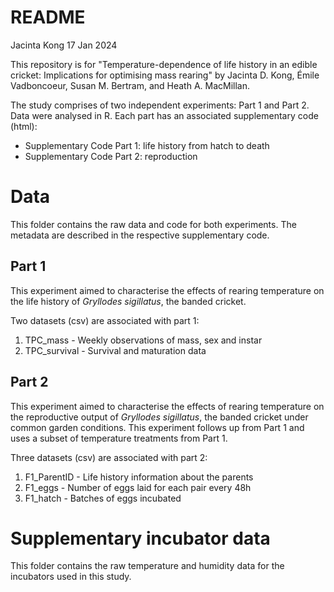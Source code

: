 # README
Jacinta Kong
17 Jan 2024

This repository is for "Temperature-dependence of life history in an edible cricket: Implications for optimising mass rearing" by Jacinta D. Kong, Émile Vadboncoeur, Susan M. Bertram, and Heath A. MacMillan.

The study comprises of two independent experiments: Part 1 and Part 2.
Data were analysed in R.
Each part has an associated supplementary code (html):

* Supplementary Code Part 1: life history from hatch to death
* Supplementary Code Part 2: reproduction

# Data
This folder contains the raw data and code for both experiments. The metadata are described in the respective supplementary code.

## Part 1
This experiment aimed to characterise the effects of rearing temperature on the life history of *Gryllodes sigillatus*, the banded cricket.

Two datasets (csv) are associated with part 1:

1. TPC_mass - Weekly observations of mass, sex and instar
2. TPC_survival - Survival and maturation data

## Part 2
This experiment aimed to characterise the effects of rearing temperature on the reproductive output of *Gryllodes sigillatus*, the banded cricket under common garden conditions. This experiment follows up from Part 1 and uses a subset of temperature treatments from Part 1.

Three datasets (csv) are associated with part 2:

1. F1_ParentID - Life history information about the parents
2. F1_eggs - Number of eggs laid for each pair every 48h
3. F1_hatch - Batches of eggs incubated

# Supplementary incubator data
This folder contains the raw temperature and humidity data for the incubators used in this study.
